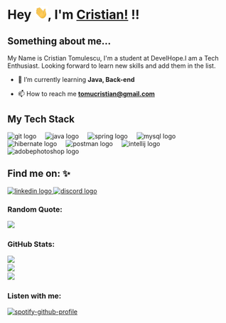 # Hey <img src="https://raw.githubusercontent.com/parth-27/parth-27/master/Hi.gif" width="30px">, I'm [Cristian!](https://github.com/crislynch) !!

## Something about me...

My Name is Cristian Tomulescu, I'm a student at DevelHope.I am a Tech Enthusiast. Looking forward to learn new skills and add them in the list.

- 🌱 I’m currently learning **Java, Back-end**

- 📫 How to reach me **tomucristian@gmail.com**

## My Tech Stack
<div align="left">
  <img src="https://skillicons.dev/icons?i=git" height="30" alt="git logo"  />
  <img width="12" />
  <img src="https://cdn.jsdelivr.net/gh/devicons/devicon/icons/java/java-original.svg" height="30" alt="java logo"  />
  <img width="12" />
  <img src="https://skillicons.dev/icons?i=spring" height="30" alt="spring logo"  />
  <img width="12" />
  <img src="https://cdn.simpleicons.org/mysql/4479A1" height="30" alt="mysql logo"  />
  <img width="12" />
  <img src="https://cdn.simpleicons.org/hibernate/59666C" height="30" alt="hibernate logo"  />
  <img width="12" />
  <img src="https://cdn.simpleicons.org/postman/FF6C37" height="30" alt="postman logo"  />
  <img width="12" />
  <img src="https://cdn.jsdelivr.net/gh/devicons/devicon/icons/intellij/intellij-original.svg" height="30" alt="intellij logo"  />
  <img width="12" />
  <img src="https://skillicons.dev/icons?i=ps" height="30" alt="adobephotoshop logo"  />
</div>

## Find me on: ✨

<div align="left">
  <a href="https://www.linkedin.com/in/cristian-tomulescu-87b14a300/" target="_blank">
    <img src="https://img.shields.io/static/v1?message=LinkedIn&logo=linkedin&label=&color=0077B5&logoColor=white&labelColor=&style=for-the-badge" height="35" alt="linkedin logo"  />
  </a>
  <a href="crislynch" target="_blank">
    <img src="https://img.shields.io/static/v1?message=Discord&logo=discord&label=&color=7289DA&logoColor=white&labelColor=&style=for-the-badge" height="35" alt="discord logo"  />
  </a>
</div>

### Random Quote:
![](https://quotes-github-readme.vercel.app/api?type=horizontal&theme=tokyonight)

### GitHub Stats:
![](https://github-readme-stats.vercel.app/api?username=crislynch&theme=midnight-purple&hide_border=true&include_all_commits=true&count_private=false)<br/>
![](https://github-readme-streak-stats.herokuapp.com/?user=crislynch&theme=midnight-purple&hide_border=true)<br/>
![](https://github-readme-stats.vercel.app/api/top-langs/?username=crislynch&theme=midnight-purple&hide_border=true&include_all_commits=true&count_private=false&layout=compact)

### Listen with me:
[![spotify-github-profile](https://spotify-github-profile.vercel.app/api/view?uid=1nd4bw6he7gdd73egp5gau6ht&cover_image=true&theme=natemoo-re&show_offline=false&background_color=121212&interchange=false&bar_color=a311b6&bar_color_cover=false)](https://spotify-github-profile.vercel.app/api/view?uid=1nd4bw6he7gdd73egp5gau6ht&redirect=true)


